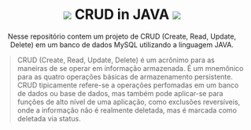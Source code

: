 <h1 align="center">
<img src="https://img.shields.io/badge/MySQL-00000F?style=for-the-badge&logo=mysql&logoColor=white" />
CRUD in JAVA 
<img src="https://img.shields.io/badge/Java-ED8B00?style=for-the-badge&logo=java&logoColor=white" />
</h1>

<p align="center">Nesse repositório contem um projeto de CRUD (Create, Read, Update, Delete) em um banco de dados MySQL utilizando a linguagem JAVA.</p>

<p>
<blockquote> CRUD (Create, Read, Update, Delete) é um acrônimo para as maneiras de se operar em informação armazenada. É um mnemônico para as quatro operações básicas de armazenamento persistente. CRUD tipicamente refere-se a operações perfomadas em um banco de dados ou base de dados, mas também pode aplicar-se para funções de alto nível de uma aplicação, como exclusões reversíveis, onde a informação não é realmente deletada, mas é marcada como deletada via status.
</p>




